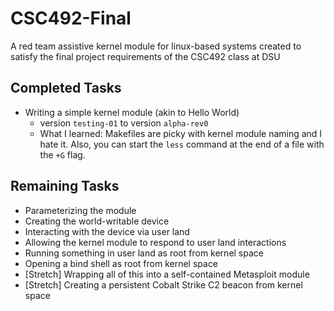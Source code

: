 # CSC492-Final
A red team assistive kernel module for linux-based systems created to satisfy the final project requirements of the CSC492 class at DSU

## Completed Tasks

* Writing a simple kernel module (akin to Hello World)
    * version `testing-01` to version `alpha-rev0`
    * What I learned: Makefiles are picky with kernel module naming and I hate it. Also, you can start the `less` command at the end of a file with the `+G` flag.

## Remaining Tasks

* Parameterizing the module
* Creating the world-writable device
* Interacting with the device via user land
* Allowing the kernel module to respond to user land interactions
* Running something in user land as root from kernel space
* Opening a bind shell as root from kernel space
* [Stretch] Wrapping all of this into a self-contained Metasploit module
* [Stretch] Creating a persistent Cobalt Strike C2 beacon from kernel space

